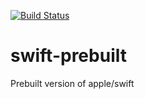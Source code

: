 [![Build Status](https://dev.azure.com/6f6231/swift-prebuilt/_apis/build/status/ob.swift-prebuilt?branchName=master)](https://dev.azure.com/6f6231/swift-prebuilt/_build/latest?definitionId=2&branchName=master)
# swift-prebuilt

Prebuilt version of apple/swift

